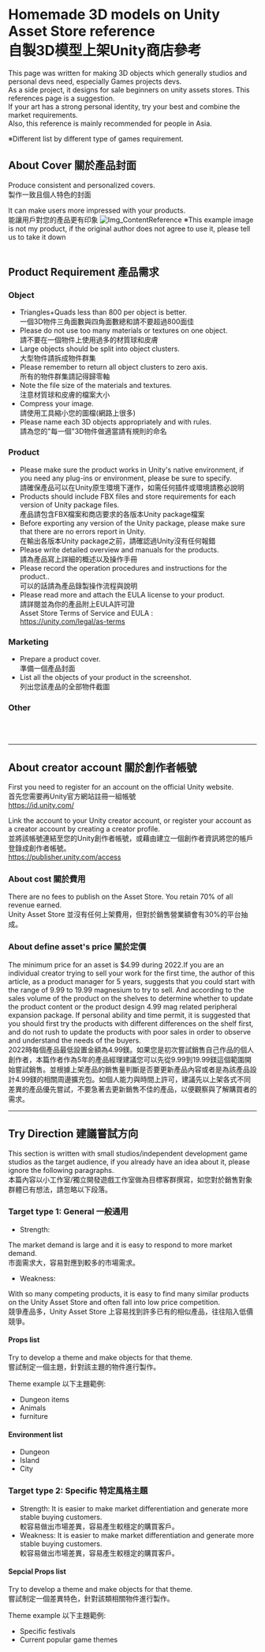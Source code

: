 # Homemade 3D models on Unity Asset Store reference <br>自製3D模型上架Unity商店參考

This page was written for making 3D objects which generally studios and personal devs need, especially Games projects devs.<br>
As a side project, it designs for sale beginners on unity assets stores.
This references page is a suggestion.<br>
If your art has a strong personal identity, try your best and combine the market requirements. <br>
Also, this reference is mainly recommended for people in Asia.

※Different list by different type of games requirement. <br>

## About Cover 關於產品封面

Produce consistent and personalized covers.<br>製作一致且個人特色的封面

It can make users more impressed with your products.<br>能讓用戶對您的產品更有印象
![Img_ContentReference](https://i.imgur.com/AOE4my8.png"ContentReference")
※This example image is not my product, if the original author does not agree to use it, please tell us to take it down
<br>
<br>

## Product Requirement 產品需求

### Object

+ Triangles+Quads less than 800 per object is better.<br>一個3D物件三角面數與四角面數總和請不要超過800面佳
+ Please do not use too many materials or textures on one object.<br>請不要在一個物件上使用過多的材質球和皮膚
+ Large objects should be split into object clusters.<br>大型物件請拆成物件群集
+ Please remember to return all object clusters to zero axis.<br>所有的物件群集請記得歸零軸
+ Note the file size of the materials and textures.<br>注意材質球和皮膚的檔案大小
+ Compress your image.<br>請使用工具縮小您的圖檔(網路上很多)
+ Please name each 3D objects appropriately and with rules.<br>請為您的"每一個"3D物件做適當請有規則的命名

### Product

+ Please make sure the product works in Unity's native environment, if you need any plug-ins or environment, please be sure to specify.<br>請確保產品可以在Unity原生環境下運作，如需任何插件或環境請務必說明
+ Products should include FBX files and store requirements for each version of Unity package files.<br>產品請包含FBX檔案和商店要求的各版本Unity package檔案
+ Before exporting any version of the Unity package, please make sure that there are no errors report in Unity.<br>在輸出各版本Unity package之前，請確認過Unity沒有任何報錯
+ Please write detailed overview and manuals for the products.<br>請為產品寫上詳細的概述以及操作手冊
+ Please record the operation procedures and instructions for the product..<br>可以的話請為產品錄製操作流程與說明
+ Please read more and attach the EULA license to your product.<br>請詳閱並為你的產品附上EULA許可證<br>Asset Store Terms of Service and EULA :<br>https://unity.com/legal/as-terms

### Marketing

+ Prepare a product cover.<br>準備一個產品封面
+ List all the objects of your product in the screenshot.<br>列出您該產品的全部物件截圖

### Other

<br>
<br>

---

## About creator account 關於創作者帳號

First you need to register for an account on the official Unity website.<br>
首先您需要再Unity官方網站註冊一組帳號<br>
https://id.unity.com/

Link the account to your Unity creator account, or register your account as a creator account by creating a creator profile.<br>
並將該帳號連結至您的Unity創作者帳號，或藉由建立一個創作者資訊將您的帳戶登錄成創作者帳號。<br>
https://publisher.unity.com/access

### About cost 關於費用

There are no fees to publish on the Asset Store. You retain 70% of all revenue earned. <br>
Unity Asset Store 並沒有任何上架費用，但對於銷售營業額會有30%的平台抽成。

### About define asset's price 關於定價

The minimum price for an asset is $4.99 during 2022.If you are an individual creator trying to sell your work for the first time, the author of this article, as a product manager for 5 years, suggests that you could start with the range of 9.99 to 19.99 magnesium to try to sell. And according to the sales volume of the product on the shelves to determine whether to update the product content or the product design 4.99 mag related peripheral expansion package. If personal ability and time permit, it is suggested that you should first try the products with different differences on the shelf first, and do not rush to update the products with poor sales in order to observe and understand the needs of the buyers. <br>
2022時每個產品最低設置金額為4.99鎂。如果您是初次嘗試銷售自己作品的個人創作者，本篇作者作為5年的產品經理建議您可以先從9.99到19.99鎂這個範圍開始嘗試銷售。並根據上架產品的銷售量判斷是否要更新產品內容或者是為該產品設計4.99鎂的相關周邊擴充包。如個人能力與時間上許可，建議先以上架各式不同差異的產品優先嘗試，不要急著去更新銷售不佳的產品，以便觀察與了解購買者的需求。

---

## Try Direction 建議嘗試方向

This section is written with small studios/independent development game studios as the target audience, if you already have an idea about it, please ignore the following paragraphs. <br>
本篇內容以小工作室/獨立開發遊戲工作室做為目標客群撰寫，如您對於銷售對象群體已有想法，請忽略以下段落。

### Target type 1: General 一般通用

+ Strength:

The market demand is large and it is easy to respond to more market demand.<br>市面需求大，容易對應到較多的市場需求。

+ Weakness:

With so many competing products, it is easy to find many similar products on the Unity Asset Store and often fall into low price competition.<br>競爭產品多，Unity Asset Store 上容易找到許多已有的相似產品，往往陷入低價競爭。

#### Props list

Try to develop a theme and make objects for that theme.<br>嘗試制定一個主題，針對該主題的物件進行製作。

Theme example 以下主題範例:
+ Dungeon items
+ Animals
+ furniture

#### Environment list

+ Dungeon
+ Island
+ City

### Target type 2: Specific 特定風格主題

+ Strength:
It is easier to make market differentiation and generate more stable buying customers.<br>較容易做出市場差異，容易產生較穩定的購買客戶。
+ Weakness:
It is easier to make market differentiation and generate more stable buying customers.<br>較容易做出市場差異，容易產生較穩定的購買客戶。

#### Sepcial Props list

Try to develop a theme and make objects for that theme.<br>嘗試制定一個差異特色，針對該類相關物件進行製作。

Theme example 以下主題範例:

+ Specific festivals
+ Current popular game themes

